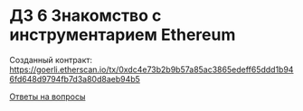 # ДЗ 6 Знакомство с инструментарием Ethereum

Созданный контракт:
https://goerli.etherscan.io/tx/0xdc4e73b2b9b57a85ac3865edeff65ddd1b946fd648d9794fb7d3a80d8aeb94b5

[Ответы на вопросы](https://docs.google.com/document/d/1_hpiFPEwdfdbzP1bLRlUQaeGD-oAHKzsOQ2gBfJtlOA/edit?usp=sharing)
